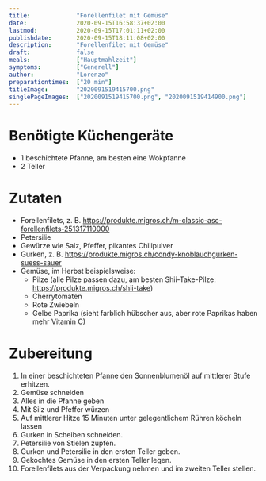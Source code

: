 ```yaml
---
title:             "Forellenfilet mit Gemüse"
date:              2020-09-15T16:58:37+02:00
lastmod:           2020-09-15T17:01:11+02:00
publishdate:       2020-09-15T18:11:08+02:00
description:       "Forellenfilet mit Gemüse"
draft:             false
meals:             ["Hauptmahlzeit"]
symptoms:          ["Generell"]
author:            "Lorenzo"
preparationtimes:  ["20 min"]
titleImage:        "2020091519415700.png"
singlePageImages:  ["2020091519415700.png", "2020091519414900.png"]
---
```


# Benötigte Küchengeräte
- 1 beschichtete Pfanne, am besten eine Wokpfanne 
- 2 Teller

# Zutaten
- Forellenfilets, z. B. https://produkte.migros.ch/m-classic-asc-forellenfilets-251317110000
- Petersilie
- Gewürze wie Salz, Pfeffer, pikantes Chilipulver
- Gurken, z. B. https://produkte.migros.ch/condy-knoblauchgurken-suess-sauer
- Gemüse, im Herbst beispielsweise: 
  - Pilze (alle Pilze passen dazu, am besten Shii-Take-Pilze: https://produkte.migros.ch/shii-take)
  - Cherrytomaten
  - Rote Zwiebeln
  - Gelbe Paprika (sieht farblich hübscher aus, aber rote Paprikas haben mehr Vitamin C)

# Zubereitung
1. In einer beschichteten Pfanne den Sonnenblumenöl auf mittlerer Stufe erhitzen.
2. Gemüse schneiden
3. Alles in die Pfanne geben
4. Mit Silz und Pfeffer würzen
5. Auf mittlerer Hitze 15 Minuten unter gelegentlichem Rühren köcheln lassen
6. Gurken in Scheiben schneiden.
7. Petersilie von Stielen zupfen.
8. Gurken und Petersilie in den ersten Teller geben.
9. Gekochtes Gemüse in den ersten Teller legen.
10. Forellenfilets aus der Verpackung nehmen und im zweiten Teller stellen.
